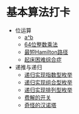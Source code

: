 # 基本算法打卡

- 位运算
    - [a^b](a%5Eb.py)
    - [64位整数乘法](64BitIntegerMultiplication.py)
    - [最短Hamilton路径](ShortestHamiltonPath.py)
  - [起床困难综合症](DTOS.py)
- 递推与递归
    - [递归实现指数型枚举](ExponentialEnumeration.py)
    - [递归实现组合型枚举](CombinationEnumeration.py)
  - [递归实现排列型枚举](ArrangedEnumeration.py)
  - [费解的开关](ConfusingSwitch.py)
  - [奇怪的汉诺塔](WeirdHanoiTower.py)